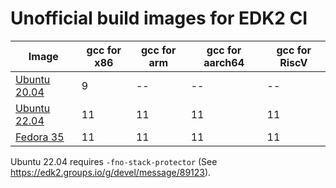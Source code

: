 # Unofficial build images for EDK2 CI


| Image        | gcc for x86 | gcc for arm | gcc for aarch64 | gcc for RiscV |
| ------------ | ----------- | ----------- | --------------- | ------------- |
| [Ubuntu 20.04](https://github.com/osteffenrh/edk2-build-images/pkgs/container/edk2-build-images%2Fubuntu-20.04) |      9      |     --      |        --       |       --      |
| [Ubuntu 22.04](https://github.com/osteffenrh/edk2-build-images/pkgs/container/edk2-build-images%2Fubuntu-22.04) |     11      |     11      |        11       |       11      |
| [Fedora 35](https://github.com/osteffenrh/edk2-build-images/pkgs/container/edk2-build-images%2Ffedora-35)       |     11      |     11      |        11       |       11      |


Ubuntu 22.04 requires `-fno-stack-protector` (See https://edk2.groups.io/g/devel/message/89123).
